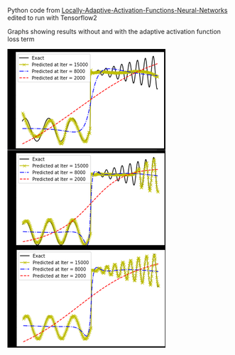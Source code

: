 Python code from [Locally-Adaptive-Activation-Functions-Neural-Networks](https://github.com/AmeyaJagtap/Locally-Adaptive-Activation-Functions-Neural-Networks-/blob/master/LAAF_FunApproxi.py) edited to run with Tensorflow2

Graphs showing results without and with the adaptive activation function loss term

![pic](https://github.com/rbSparky/ML-NN/blob/main/python/adaptive_function_graphs.png)
